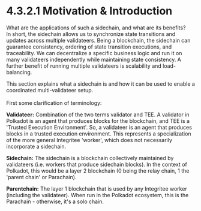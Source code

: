 # 4.3.2.1  Motivation & Introduction

What are the applications of such a sidechain, and what are its benefits?\
In short, the sidechain allows us to synchronize state transitions and updates across multiple validateers. Being a blockchain, the sidechain can guarantee consistency, ordering of state transition executions, and traceability. We can decentralize a specific business logic and run it on many validateers independently while maintaining state consistency. A further benefit of running multiple validateers is scalability and load-balancing.

This section explains what a sidechain is and how it can be used to enable a coordinated multi-validateer setup.\
\
First some clarification of terminology:

**Validateer:** Combination of the two terms validator and TEE. A validator in Polkadot is an agent that produces blocks for the blockchain, and TEE is a 'Trusted Execution Environment'. So, a validateer is an agent that produces blocks in a trusted execution environment. This represents a specialization of the more general Integritee 'worker', which does not necessarily incorporate a sidechain.

**Sidechain:** The sidechain is a blockchain collectively maintained by validateers (i.e. workers that produce sidechain blocks). In the context of Polkadot, this would be a layer 2 blockchain (0 being the relay chain, 1 the 'parent chain' or Parachain).

**Parentchain:** The layer 1 blockchain that is used by any Integritee worker (including the validateer). When run in the Polkadot ecosystem, this is the Parachain - otherwise, it's a solo chain.
